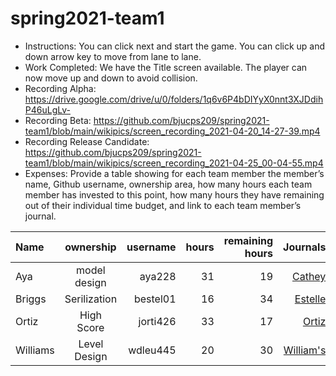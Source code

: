 # spring2021-team1
 
 
- Instructions: You can click next and start the game. You can click up and down arrow key to move from lane to lane.
- Work Completed: We have the Title screen available. The player can now move up and down to avoid collision. 
- Recording Alpha: https://drive.google.com/drive/u/0/folders/1q6v6P4bDIYyX0nnt3XJDdihP46uLgLv-
- Recording Beta: https://github.com/bjucps209/spring2021-team1/blob/main/wikipics/screen_recording_2021-04-20_14-27-39.mp4
- Recording Release Candidate: https://github.com/bjucps209/spring2021-team1/blob/main/wikipics/screen_recording_2021-04-25_00-04-55.mp4 
- Expenses: Provide a table showing for each team member the member’s name, Github username, ownership area, how many hours each team member has invested to this point, how many hours they have remaining out of their individual time budget, and link to each team member’s journal.

| Name |ownership |username | hours | remaining hours | Journals |
| :----------- | :-----------: |--------:| --------:| --------:| --------:| 
|Aya | model design|aya228| 31 | 19 | [Cathey](https://github.com/bjucps209/spring2021-team1/wiki/CatheyJournal)|
|Briggs |Serilization| bestel01 | 16|  34| [Estelle](https://github.com/bjucps209/spring2021-team1/wiki/EstelleJournal)|
|Ortiz|High Score| jorti426 | 33 | 17 | [Ortiz](https://github.com/bjucps209/spring2021-team1/wiki/OrtizJournal)|
|Williams | Level Design | wdleu445 |20|30| [William's](https://github.com/bjucps209/spring2021-team1/wiki/Williams'sJournal)|


